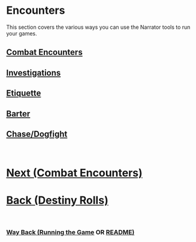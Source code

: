 # Encounters

This section covers the various ways you can use the Narrator tools to run your games.

## [Combat Encounters](<Combat Encounters.md>) 
## [Investigations](<Investigations.md>) 
## [Etiquette](<Etiquette.md>) 
## [Barter](<Barter.md>) 
## [Chase/Dogfight](<Chase-Dogfight.md>) 

$~~~$

# [Next (Combat Encounters)](<Combat Encounters.md>) 
# [Back (Destiny Rolls)](<Destiny Rolls.md>) 

$~~~$

### [Way Back (Running the Game](<Running the Game - MOC.md>) OR [README)](<../README.md>) 